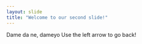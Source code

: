 ```yaml
---
layout: slide
title: "Welcome to our second slide!"
---
```

Dame da ne, dameyo
Use the left arrow to go back!
